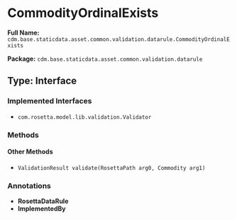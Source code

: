 # CommodityOrdinalExists

**Full Name:** `cdm.base.staticdata.asset.common.validation.datarule.CommodityOrdinalExists`

**Package:** `cdm.base.staticdata.asset.common.validation.datarule`

## Type: Interface

### Implemented Interfaces

- `com.rosetta.model.lib.validation.Validator`

### Methods

#### Other Methods

- `ValidationResult validate(RosettaPath arg0, Commodity arg1)`

### Annotations

- **RosettaDataRule**
- **ImplementedBy**

